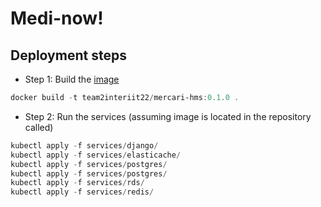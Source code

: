 # Medi-now!

## Deployment steps

* Step 1: Build the [image](https://hub.docker.com/r/team2interiit22/mercari-hms)

```ps1
docker build -t team2interiit22/mercari-hms:0.1.0 .
```

* Step 2: Run the services (assuming image is located in the repository called)

```ps1
kubectl apply -f services/django/
kubectl apply -f services/elasticache/
kubectl apply -f services/postgres/
kubectl apply -f services/postgres/
kubectl apply -f services/rds/
kubectl apply -f services/redis/
```
